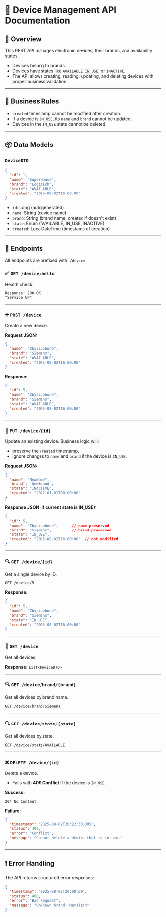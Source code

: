 
# 📘 Device Management API Documentation

## 📂 Overview

This REST API manages electronic devices, their brands, and availability states.

* Devices belong to brands.
* Devices have states like `AVAILABLE`, `IN_USE`, or `INACTIVE`.
* The API allows creating, reading, updating, and deleting devices with proper business validation.

---

## 🧠 Business Rules

* `created` timestamp cannot be modified after creation.
* If a device is `IN_USE`, its `name` and `brand` cannot be updated.
* Devices in the `IN_USE` state cannot be deleted.

---

## 📦 Data Models

### `DeviceDTO`

```json
{
  "id": 1,
  "name": "SuperMouse",
  "brand": "Logitech",
  "state": "AVAILABLE",
  "created": "2025-08-02T16:00:00"
}
```

* `id`: Long (autogenerated)
* `name`: String (device name)
* `brand`: String (brand name, created if doesn't exist)
* `state`: Enum (AVAILABLE, IN\_USE, INACTIVE)
* `created`: LocalDateTime (timestamp of creation)

---

## 🚀 Endpoints

All endpoints are prefixed with: `/device`

### ✅ `GET /device/hello`

Health check.

```http
Response: 200 OK
"Service UP"
```

---

### ➕ `POST /device`

Create a new device.

**Request JSON:**

```json
{
  "name": "Zbysiophone",
  "brand": "Siemens",
  "state": "AVAILABLE",
  "created": "2025-08-02T16:00:00"
}
```

**Response:**

```json
{
  "id": 5,
  "name": "Zbysiophone",
  "brand": "Siemens",
  "state": "AVAILABLE",
  "created": "2025-08-02T16:00:00"
}
```

---

### 🔁 `PUT /device/{id}`

Update an existing device.
Business logic will:

* preserve the `created` timestamp,
* ignore changes to `name` and `brand` if the device is `IN_USE`.

**Request JSON:**

```json
{
  "name": "NewName",
  "brand": "NewBrand",
  "state": "INACTIVE",
  "created": "2027-01-01T00:00:00"
}
```

**Response JSON (if current state is IN\_USE):**

```json
{
  "id": 5,
  "name": "Zbysiophone",      // name preserved
  "brand": "Siemens",         // brand preserved
  "state": "IN_USE",
  "created": "2025-08-02T16:00:00"  // not modified
}
```

---

### 🔍 `GET /device/{id}`

Get a single device by ID.

```http
GET /device/5
```

**Response:**

```json
{
  "id": 5,
  "name": "Zbysiophone",
  "brand": "Siemens",
  "state": "IN_USE",
  "created": "2025-08-02T16:00:00"
}
```

---

### 📄 `GET /device`

Get all devices.

**Response:** `List<DeviceDTO>`

---

### 🔍 `GET /device/brand/{brand}`

Get all devices by brand name.

```http
GET /device/brand/Siemens
```

---

### 🔍 `GET /device/state/{state}`

Get all devices by state.

```http
GET /device/state/AVAILABLE
```

---

### ❌ `DELETE /device/{id}`

Delete a device.

* Fails with **409 Conflict** if the device is `IN_USE`.

**Success:**

```http
204 No Content
```

**Failure:**

```json
{
  "timestamp": "2025-08-02T20:22:33.005",
  "status": 409,
  "error": "Conflict",
  "message": "Cannot delete a device that is in use."
}
```

---

## ❗ Error Handling

The API returns structured error responses:

```json
{
  "timestamp": "2025-08-02T20:00:00",
  "status": 400,
  "error": "Bad Request",
  "message": "Unknown brand: MarsTech"
}
```
